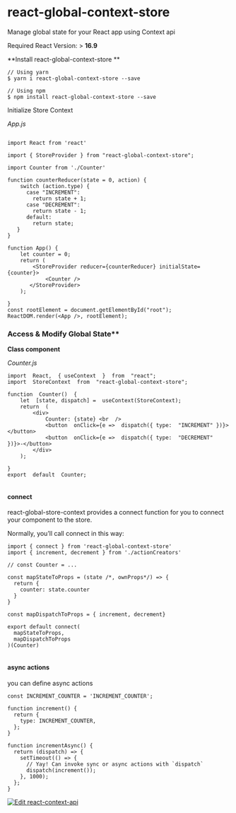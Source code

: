 
# react-global-context-store

Manage global state for your React app using Context api

  

Required React Version: > **16.9**

  

**Install react-global-context-store **

```
// Using yarn
$ yarn i react-global-context-store --save

// Using npm
$ npm install react-global-context-store --save

```

Initialize Store Context

*App.js*

```

import React from 'react'

import { StoreProvider } from "react-global-context-store";

import Counter from './Counter'

function counterReducer(state = 0, action) {
	switch (action.type) {
	  case "INCREMENT":
		return state + 1;
	  case "DECREMENT":
	 	return state - 1;
	  default:
		return state;
   }
}
  
function App() {
	let counter = 0;
	return (
		<StoreProvider reducer={counterReducer} initialState={counter}>
			<Counter />
	   </StoreProvider>
	);

}
const rootElement = document.getElementById("root");
ReactDOM.render(<App />, rootElement);
```

  

### Access & Modify Global State**

  
  

**Class component**

*Counter.js*

```
import  React,  { useContext  }  from  "react";
import  StoreContext  from  "react-global-context-store";

function  Counter()  {
	let  [state, dispatch] =  useContext(StoreContext);
	return  (
		<div>
			Counter: {state} <br  />
			<button  onClick={e =>  dispatch({ type:  "INCREMENT" })}></button>
			<button  onClick={e =>  dispatch({ type:  "DECREMENT" })}>-</button>
		</div>
	);

}
export  default  Counter;
 
```
#### connect
react-global-store-context provides a connect function for you to connect your component to the store.

Normally, you’ll call connect in this way:

```
import { connect } from 'react-global-context-store'
import { increment, decrement } from './actionCreators'

// const Counter = ...

const mapStateToProps = (state /*, ownProps*/) => {
  return {
    counter: state.counter
  }
}

const mapDispatchToProps = { increment, decrement}

export default connect(
  mapStateToProps,
  mapDispatchToProps
)(Counter)


```

#### async actions

you can define async actions

```
const INCREMENT_COUNTER = 'INCREMENT_COUNTER';

function increment() {
  return {
    type: INCREMENT_COUNTER,
  };
}

function incrementAsync() {
  return (dispatch) => {
    setTimeout(() => {
      // Yay! Can invoke sync or async actions with `dispatch`
      dispatch(increment());
    }, 1000);
  };
}
```
[![Edit react-context-api](https://codesandbox.io/static/img/play-codesandbox.svg)](https://codesandbox.io/s/react-context-api-cvndq?fontsize=14&hidenavigation=1&theme=dark)
